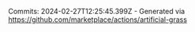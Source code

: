 Commits: 2024-02-27T12:25:45.399Z - Generated via https://github.com/marketplace/actions/artificial-grass
<br>
